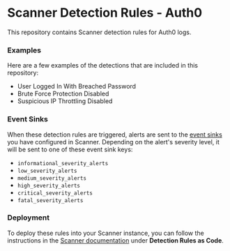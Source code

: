 # Scanner Detection Rules - Auth0

This repository contains Scanner detection rules for Auth0 logs.

### Examples

Here are a few examples of the detections that are included in this repository:
- User Logged In With Breached Password
- Brute Force Protection Disabled
- Suspicious IP Throttling Disabled

### Event Sinks

When these detection rules are triggered, alerts are sent to the [event
sinks](https://docs.scanner.dev/scanner/using-scanner/detection-rules/event-sinks)
you have configured in Scanner. Depending on the alert's severity level, it
will be sent to one of these event sink keys:
- `informational_severity_alerts`
- `low_severity_alerts`
- `medium_severity_alerts`
- `high_severity_alerts`
- `critical_severity_alerts`
- `fatal_severity_alerts`

### Deployment

To deploy these rules into your Scanner instance, you can follow the
instructions in the [Scanner documentation](https://docs.scanner.dev) under
**Detection Rules as Code**.
